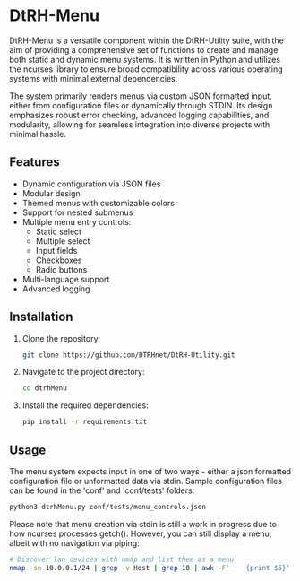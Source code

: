 # DtRH-Menu

DtRH-Menu is a versatile component within the DtRH-Utility suite, with the aim of providing a comprehensive set of functions to create and manage both static and dynamic menu systems. It is written in Python and utilizes the ncurses library to ensure broad compatibility across various operating systems with minimal external dependencies. 

The system primarily renders menus via custom JSON formatted input, either from configuration files or dynamically through STDIN. Its design emphasizes robust error checking, advanced logging capabilities, and modularity, allowing for seamless integration into diverse projects with minimal hassle.

## Features
- Dynamic configuration via JSON files
- Modular design
- Themed menus with customizable colors
- Support for nested submenus 
- Multiple menu entry controls:
  - Static select
  - Multiple select
  - Input fields
  - Checkboxes
  - Radio buttons
- Multi-language support
- Advanced logging 

## Installation

1. Clone the repository:
    ```bash
    git clone https://github.com/DTRHnet/DtRH-Utility.git
    ```

2. Navigate to the project directory:
    ```bash
    cd dtrhMenu
    ```

3. Install the required dependencies:
    ```bash
    pip install -r requirements.txt
    ```

## Usage

The menu system expects input in one of two ways - either a json formatted configuration file or unformatted data via stdin. Sample configuration files can be found in the 'conf' and 'conf/tests' folders:

```bash
python3 dtrhMenu.py conf/tests/menu_controls.json
```

Please note that menu creation via stdin is still a work in progress due to how ncurses processes getch(). However, you can still display a menu, albeit with no navigation via piping:

```bash
# Discover lan devices with nmap and list them as a menu
nmap -sn 10.0.0.1/24 | grep -v Host | grep 10 | awk -F' ' '{print $5}' | python3 dtrhMenu.py
```

